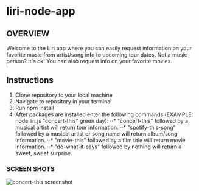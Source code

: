 # liri-node-app

## OVERVIEW
Welcome to the Liri app where you can easily request information on your favorite music from artist/song info to upcoming tour dates.  Not a music person?  It's ok!  You can also request info on your favorite movies.

## Instructions
1. Clone repository to your local machine
2. Navigate to repository in your terminal
3. Run npm install
4. After packages are installed enter the following commands (EXAMPLE: node liri.js "concert-this" green day):
    ⋅⋅* "concert-this" followed by a musical artist will return tour information.
    ⋅⋅* "spotify-this-song" followed by a musical artist or song name will return album/song information.
    ⋅⋅* "movie-this" followed by a film title will return movie information.
    ⋅⋅* "do-what-it-says" followed by nothing will return a sweet, sweet surprise.

### SCREEN SHOTS

![concert-this screenshot]()